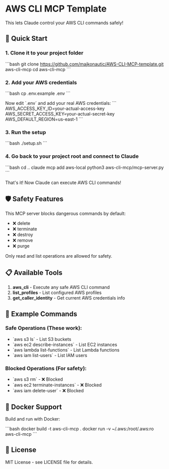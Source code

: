 # AWS CLI MCP Template

This lets Claude control your AWS CLI commands safely!

## 🚀 Quick Start

### 1. Clone it to your project folder

\`\`\`bash
git clone https://github.com/majkonautic/AWS-CLI-MCP-template.git aws-cli-mcp
cd aws-cli-mcp
\`\`\`

### 2. Add your AWS credentials

\`\`\`bash
cp .env.example .env
\`\`\`

Now edit \`.env\` and add your real AWS credentials:
\`\`\`
AWS_ACCESS_KEY_ID=your-actual-access-key
AWS_SECRET_ACCESS_KEY=your-actual-secret-key
AWS_DEFAULT_REGION=us-east-1
\`\`\`

### 3. Run the setup

\`\`\`bash
./setup.sh
\`\`\`

### 4. Go back to your project root and connect to Claude

\`\`\`bash
cd ..
claude mcp add aws-local python3 aws-cli-mcp/mcp-server.py
\`\`\`

That's it! Now Claude can execute AWS CLI commands!

## 🛡️ Safety Features

This MCP server blocks dangerous commands by default:
- ❌ delete
- ❌ terminate
- ❌ destroy
- ❌ remove
- ❌ purge

Only read and list operations are allowed for safety.

## 📋 Available Tools

1. **aws_cli** - Execute any safe AWS CLI command
2. **list_profiles** - List configured AWS profiles
3. **get_caller_identity** - Get current AWS credentials info

## 📖 Example Commands

### Safe Operations (These work):
- \`aws s3 ls\` - List S3 buckets
- \`aws ec2 describe-instances\` - List EC2 instances
- \`aws lambda list-functions\` - List Lambda functions
- \`aws iam list-users\` - List IAM users

### Blocked Operations (For safety):
- \`aws s3 rm\` - ❌ Blocked
- \`aws ec2 terminate-instances\` - ❌ Blocked
- \`aws iam delete-user\` - ❌ Blocked

## 🐳 Docker Support

Build and run with Docker:

\`\`\`bash
docker build -t aws-cli-mcp .
docker run -v ~/.aws:/root/.aws:ro aws-cli-mcp
\`\`\`

## 📝 License

MIT License - see LICENSE file for details.
